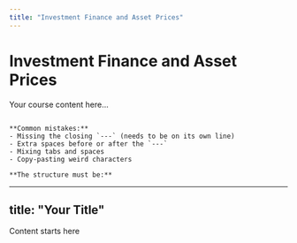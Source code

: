 ```yaml
---
title: "Investment Finance and Asset Prices"
---
```


# Investment Finance and Asset Prices

Your course content here...
```

**Common mistakes:**
- Missing the closing `---` (needs to be on its own line)
- Extra spaces before or after the `---`
- Mixing tabs and spaces
- Copy-pasting weird characters

**The structure must be:**
```
---
title: "Your Title"
---

Content starts here
